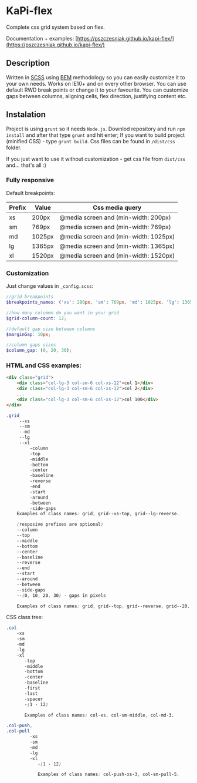# KaPi-flex
Complete css grid system based on flex.

Documentation + examples: [https://pszczesniak.github.io/kapi-flex/](https://pszczesniak.github.io/kapi-flex/)

## Description

Written in [SCSS](http://sass-lang.com/) using [BEM](https://css-tricks.com/bem-101/) methodology so you can easily customize it to your own needs. Works on IE10+ and on every other browser. You can use default RWD break points or change it to your favourite. You can customize gaps between columns, aligning cells, flex direction, justifying content etc.

## Instalation

Project is using `grunt` so it needs `Node.js`.
Downlod repository and run `npm install` and after that type `grunt` and hit enter; If you want to build project (minified CSS) - type `grunt build`. Css files can be found in `/dist/css` folder.

If you just want to use it without customization - get css file from `dist/css` and... that's all :)

### Fully responsive
Default breakpoints:

Prefix | Value | Css media query
------ | ----- | ---------------
xs | 200px | @media screen and (min-width: 200px)
sm | 769px | @media screen and (min-width: 769px)
md | 1025px | @media screen and (min-width: 1025px)
lg | 1365px | @media screen and (min-width: 1365px)
xl | 1520px | @media screen and (min-width: 1520px)

### Customization

Just change values in `_config.scss`:
```scss
//grid breakpoints
$breakpoints_names: ('xs': 200px, 'sm': 769px, 'md': 1025px, 'lg': 1365px, 'xl': 1520px);

//how many colummn do you want in your grid
$grid-column-count: 12;

//default gap size between columns
$marginGap: 10px;

//column gaps sizes
$column_gap: (0, 20, 30);
```
### HTML and CSS examples:

```html
<div class="grid">
    <div class="col-lg-3 col-sm-6 col-xs-12">col 1</div>
    <div class="col-lg-3 col-sm-6 col-xs-12">col 2</div>
    ...
    <div class="col-lg-3 col-sm-6 col-xs-12">col 100</div>
</div>
```

```css
.grid
     --xs
     --sm
     --md
     --lg
     --xl
         -column
         -top
         -middle
         -bottom
         -center
         -baseline
         -reverse
         -end
         -start
         -around
         -between
         -side-gaps
    Examples of class names: grid, grid--xs-top, grid--lg-reverse.

    (resposive prefixes are optional)
    --column
    --top
    --middle
    --bottom
    --center
    --baseline
    --reverse
    --end
    --start
    --around
    --between
    --side-gaps
    --(0, 10, 20, 30) - gaps in pixels

    Examples of class names: grid, grid--top, grid--reverse, grid--20.
```

CSS class tree:

```css
.col
    -xs
    -sm
    -md
    -lg
    -xl
       -top
       -middle
       -bottom
       -center
       -baseline
       -first
       -last
       -spacer
       -(1 - 12)

       Examples of class names: col-xs, col-sm-middle, col-md-3.

.col-push,
.col-pull
         -xs
         -sm
         -md
         -lg
         -xl
            -(1 - 12)

            Examples of class names: col-push-xs-3, col-sm-pull-5.
```
